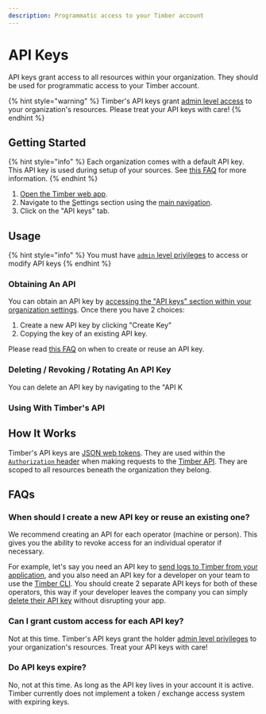 ```yaml
---
description: Programmatic access to your Timber account
---
```


# API Keys

API keys grant access to all resources within your organization. They should be used for programmatic access to your Timber account.

{% hint style="warning" %}
Timber's API keys grant [admin level access](role-based-access-control.md#permissions) to your organization's resources. Please treat your API keys with care!
{% endhint %}

## Getting Started

{% hint style="info" %}
Each organization comes with a default API key. This API key is used during setup of your sources. See [this FAQ](api-keys.md#when-should-i-create-a-new-api-key-or-reuse-an-existing-one) for more information.
{% endhint %}

1. [Open the Timber web app](https://app.timber.io).
2. Navigate to the [S](../../clients/web-app/#the-console)ettings section using the [main navigation](../../clients/web-app/#2-main-navigation).
3. Click on the "API keys" tab.

## Usage

{% hint style="info" %}
You must have [`admin` level privileges](role-based-access-control.md#permissions) to access or modify API keys
{% endhint %}

### Obtaining An API

You can obtain an API key by [accessing the "API keys" section within your organization settings](api-keys.md#getting-started). Once there you have 2 choices:

1. Create a new API key by clicking "Create Key"
2. Copying the key of an existing API key.

Please read [this FAQ](api-keys.md#when-should-i-create-a-new-api-key-or-reuse-an-existing-one) on when to create or reuse an API key.

### Deleting / Revoking / Rotating An API Key

You can delete an API key by navigating to the "API K

### Using With Timber's API

## How It Works

Timber's API keys are [JSON web tokens](https://jwt.io/). They are used within the [`Authorization` header](../../setup/protocols/http/#authorization) when making requests to the [Timber API](http://docs.api.timber.io). They are scoped to all resources beneath the organization they belong.

## FAQs

### When should I create a new API key or reuse an existing one?

We recommend creating an API for each operator \(machine or person\). This gives you the ability to revoke access for an individual operator if necessary.

For example, let's say you need an API key to [send logs to Timber from your application](../../setup/languages/), and you also need an API key for a developer on your team to use the [Timber CLI](../../clients/cli/). You should create 2 separate API keys for both of these operators, this way if your developer leaves the company you can simply [delete their API key](api-keys.md#deleting-revoking-rotating-an-api-key) without disrupting your app.

### Can I grant custom access for each API key?

Not at this time. Timber's API keys grant the holder [admin level privileges](role-based-access-control.md#permissions) to your organization's resources. Treat your API keys with care!

### Do API keys expire?

No, not at this time. As long as the API key lives in your account it is active. Timber currently does not implement a token / exchange access system with expiring keys.

